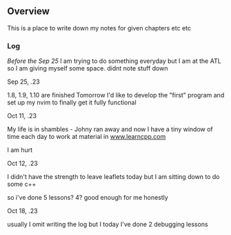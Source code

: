 ## Overview

This is a place to write down my notes for given chapters etc etc

### Log

_Before the Sep 25_
I am trying to do something everyday but I am at the ATL so I am giving myself some space. didnt note stuff down

Sep 25, .23

1.8, 1.9, 1.10 are finished
Tomorrow I'd like to develop the "first" program and set up my nvim to finally get it fully functional

Oct 11, .23

My life is in shambles - Johny ran away and now I have a tiny window of time each day to work at material in www.learncpp.com

I am hurt

Oct 12, .23

I didn't have the strength to leave leaflets today but I am sitting down to do some c++

so i've done 5 lessons? 4? good enough for me honestly

Oct 18, .23

usually I omit writing the log but I today I've done 2 debugging lessons
